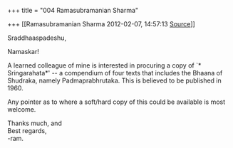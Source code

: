 +++
title = "004 Ramasubramanian Sharma"

+++
[[Ramasubramanian Sharma	2012-02-07, 14:57:13 [Source](https://groups.google.com/g/bvparishat/c/sKladbCpw7c)]]



  
Sraddhaaspadeshu,

Namaskar!

A learned colleague of mine is interested in procuring a copy of \`\*  
Sringarahata\*' -- a compendium of four texts that includes the Bhaana of  
Shudraka, namely Padmaprabhrutaka. This is believed to be published in 1960.

Any pointer as to where a soft/hard copy of this could be available is most  
welcome.

Thanks much, and  
Best regards,  
-ram.

